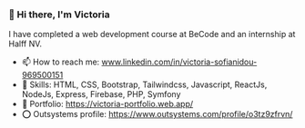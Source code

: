 ### 👋 Hi there, I'm Victoria  

I have completed a web development course at BeCode and an internship at Halff NV.

- 📫 How to reach me: www.linkedin.com/in/victoria-sofianidou-969500151
- 🦾 Skills: HTML, CSS, Bootstrap, Tailwindcss, Javascript, ReactJs, NodeJs, Express, Firebase, PHP, Symfony
- 📁 Portfolio: https://victoria-portfolio.web.app/
- ⭕ Outsystems profile: https://www.outsystems.com/profile/o3tz9zfrvn/

